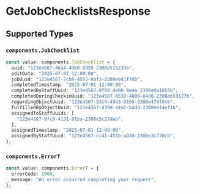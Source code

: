 # GetJobChecklistsResponse


## Supported Types

### `components.JobChecklist`

```typescript
const value: components.JobChecklist = {
  uuid: "123e4567-46a4-49b0-8d99-2308e515233b",
  editDate: "2025-07-01 12:00:00",
  jobUuid: "123e4567-7cb6-4555-9af3-2308e941f70b",
  completedTimestamp: "2025-07-01 12:00:00",
  completedByStaffUuid: "123e4567-8f88-4e0b-9eaa-2308eda1055b",
  completedDuringCheckinUuid: "123e4567-6532-4809-84d6-2308e659127b",
  regardingObjectUuid: "123e4567-93c0-4943-9169-2308e478f0cb",
  fulfilledByObjectUuid: "123e4567-d39d-44a2-b4dd-2308ee14ef1b",
  assignedToStaffUuids: [
    "123e4567-9fc9-4131-91ba-2308e5c27deb",
  ],
  assignedTimestamp: "2025-07-01 12:00:00",
  assignedByStaffUuid: "123e4567-cc41-451b-a020-2308e3c778cb",
};
```

### `components.ErrorT`

```typescript
const value: components.ErrorT = {
  errorCode: 1000,
  message: "An error occurred completing your request",
};
```

